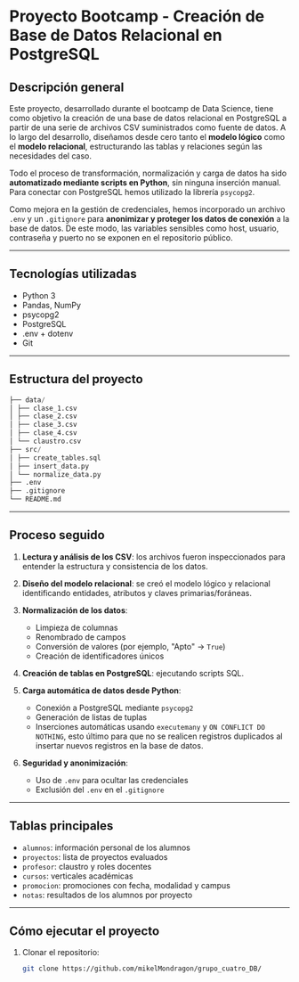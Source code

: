 # Proyecto Bootcamp - Creación de Base de Datos Relacional en PostgreSQL

## Descripción general

Este proyecto, desarrollado durante el bootcamp de Data Science, tiene como objetivo la creación de una base de datos relacional en PostgreSQL a partir de una serie de archivos CSV suministrados como fuente de datos. A lo largo del desarrollo, diseñamos desde cero tanto el **modelo lógico** como el **modelo relacional**, estructurando las tablas y relaciones según las necesidades del caso.

Todo el proceso de transformación, normalización y carga de datos ha sido **automatizado mediante scripts en Python**, sin ninguna inserción manual. Para conectar con PostgreSQL hemos utilizado la librería `psycopg2`.

Como mejora en la gestión de credenciales, hemos incorporado un archivo `.env` y un `.gitignore` para **anonimizar y proteger los datos de conexión** a la base de datos. De este modo, las variables sensibles como host, usuario, contraseña y puerto no se exponen en el repositorio público.


---





## Tecnologías utilizadas

- Python 3
- Pandas, NumPy
- psycopg2
- PostgreSQL
- .env + dotenv
- Git

---



## Estructura del proyecto

```python
├── data/
│ ├── clase_1.csv
│ ├── clase_2.csv
│ ├── clase_3.csv
│ ├── clase_4.csv
│ └── claustro.csv
├── src/
│ ├── create_tables.sql
│ ├── insert_data.py
│ └── normalize_data.py
├── .env
├── .gitignore
└── README.md

```



---

## Proceso seguido

1. **Lectura y análisis de los CSV**: los archivos fueron inspeccionados para entender la estructura y consistencia de los datos.

2. **Diseño del modelo relacional**: se creó el modelo lógico y relacional identificando entidades, atributos y claves primarias/foráneas.

3. **Normalización de los datos**:
    - Limpieza de columnas
    - Renombrado de campos
    - Conversión de valores (por ejemplo, "Apto" → `True`)
    - Creación de identificadores únicos

4. **Creación de tablas en PostgreSQL**: ejecutando scripts SQL.

5. **Carga automática de datos desde Python**:
    - Conexión a PostgreSQL mediante `psycopg2`
    - Generación de listas de tuplas
    - Inserciones automáticas usando `executemany` y `ON CONFLICT DO NOTHING`, esto último para que no se realicen registros duplicados al insertar nuevos registros en la base de datos.

6. **Seguridad y anonimización**:
    - Uso de `.env` para ocultar las credenciales
    - Exclusión del `.env` en el `.gitignore`

---

## Tablas principales

- `alumnos`: información personal de los alumnos
- `proyectos`: lista de proyectos evaluados
- `profesor`: claustro y roles docentes
- `cursos`: verticales académicas
- `promocion`: promociones con fecha, modalidad y campus
- `notas`: resultados de los alumnos por proyecto

---

## Cómo ejecutar el proyecto

1. Clonar el repositorio:
   ```bash
   git clone https://github.com/mikelMondragon/grupo_cuatro_DB/
   
